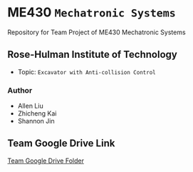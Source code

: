 # ME430 `Mechatronic Systems`
Repository for Team Project of ME430 Mechatronic Systems
## Rose-Hulman Institute of Technology
 - Topic: `Excavator with Anti-collision Control`
### Author
 - Allen Liu
 - Zhicheng Kai
 - Shannon Jin
 ## Team Google Drive Link
 [Team Google Drive Folder](https://drive.google.com/drive/folders/1gOOvGnefZ6KSsOD7Iz33mTfya7JrbwNx?usp=sharing)
